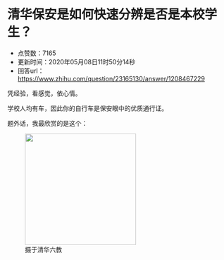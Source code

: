 # 清华保安是如何快速分辨是否是本校学生？
- 点赞数：7165
- 更新时间：2020年05月08日11时50分14秒
- 回答url：https://www.zhihu.com/question/23165130/answer/1208467229
<body>
 <p data-pid="Yd6-UDCG">凭经验，看感觉，依心情。</p>
 <p data-pid="9Cu9RTe8">学校人均有车，因此你的自行车是保安眼中的优质通行证。</p>
 <p data-pid="tqkZJLh1">题外话，我最欣赏的是这个：</p>
 <figure data-size="normal">
  <img src="https://picx.zhimg.com/50/v2-027a836b5f40e6ffd5e49bef9d2c5893_720w.jpg?source=1940ef5c" data-rawwidth="252" data-rawheight="300" data-size="normal" data-original-token="v2-94f486ff9fae0c6a11c6322019da0778" data-default-watermark-src="https://pica.zhimg.com/50/v2-442cf85f2e780fd035e500b32d21627b_720w.jpg?source=1940ef5c" class="content_image" width="252">
  <figcaption>
   摄于清华六教
  </figcaption>
 </figure>
</body>